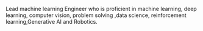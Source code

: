 Lead machine learning Engineer who is proficient in machine learning, deep learning, computer vision, problem solving ,data science, reinforcement learning,Generative AI and Robotics.
